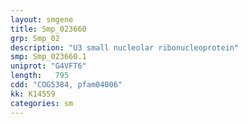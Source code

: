 ```yaml
---
layout: smgene
title: Smp_023660
grp: Smp_02
description: "U3 small nucleolar ribonucleoprotein"
smp: Smp_023660.1
uniprot: "G4VFT6"
length:   795
cdd: "COG5384, pfam04006"
kk: K14559
categories: sm
---
```

